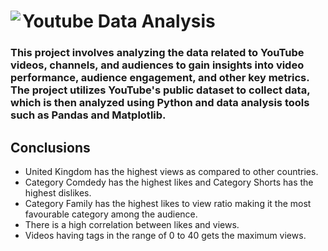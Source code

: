 <div class="container">
      <div class="image">
        <img src="https://emojipedia-us.s3.amazonaws.com/content/2020/04/05/yt.png" float="left" align="left">
      </div>
      <div class="text">
        <h1 align="centre">Youtube Data Analysis</h1>
      </div>
    </div>
    <h3>This project involves analyzing the data related to YouTube videos, channels, and audiences to gain insights into video performance, audience engagement, and other key metrics. The project utilizes YouTube's public dataset to collect data, which is then analyzed using Python and data analysis tools such as Pandas and Matplotlib.</h1>
<h2>Conclusions</h2>
<ul>
  <li>United Kingdom has the highest views as compared to other countries.</li>
  
  <li>Category Comdedy has the highest likes and Category Shorts has the highest dislikes.</li>
 
  <li>Category Family has the highest likes to view ratio making it the most favourable category among the audience.</li>
  <li>There is a high correlation between likes and views.</li>
  <li>Videos having tags in the range of 0 to 40 gets the maximum views.</li>
</ul>  
